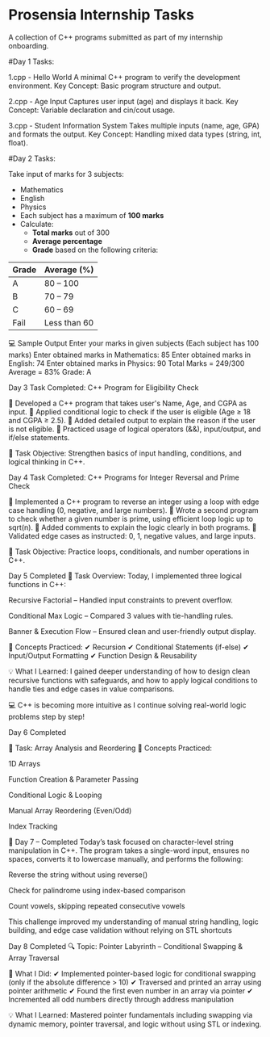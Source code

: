 # Prosensia Internship Tasks  
A collection of C++ programs submitted as part of my internship onboarding.

#Day 1 Tasks:

1.cpp - Hello World
A minimal C++ program to verify the development environment.
Key Concept: Basic program structure and output.

2.cpp - Age Input
Captures user input (age) and displays it back.
Key Concept: Variable declaration and cin/cout usage.

3.cpp - Student Information System
Takes multiple inputs (name, age, GPA) and formats the output.
Key Concept: Handling mixed data types (string, int, float).

#Day 2 Tasks:

Take input of marks for 3 subjects:
  - Mathematics
  - English
  - Physics
- Each subject has a maximum of **100 marks**
- Calculate:
  - **Total marks** out of 300
  - **Average percentage**
  - **Grade** based on the following criteria:

| Grade | Average (%)    |
|-------|----------------|
| A     | 80 – 100       |
| B     | 70 – 79        |
| C     | 60 – 69        |
| Fail  | Less than 60   |

💻 Sample Output
Enter your marks in given subjects (Each subject has 100 marks)
Enter obtained marks in Mathematics:
85
Enter obtained marks in English:
74
Enter obtained marks in Physics:
90
Total Marks = 249/300
Average = 83%
Grade: A

Day 3 Task Completed: C++ Program for Eligibility Check

🔹 Developed a C++ program that takes user's Name, Age, and CGPA as input.
🔹 Applied conditional logic to check if the user is eligible (Age ≥ 18 and CGPA ≥ 2.5).
🔹 Added detailed output to explain the reason if the user is not eligible.
🔹 Practiced usage of logical operators (&&), input/output, and if/else statements.

📌 Task Objective: Strengthen basics of input handling, conditions, and logical thinking in C++.


Day 4 Task Completed: C++ Programs for Integer Reversal and Prime Check

🔹 Implemented a C++ program to reverse an integer using a loop with edge case handling (0, negative, and large numbers).
🔹 Wrote a second program to check whether a given number is prime, using efficient loop logic up to sqrt(n).
🔹 Added comments to explain the logic clearly in both programs.
🔹 Validated edge cases as instructed: 0, 1, negative values, and large inputs.

📌 Task Objective: Practice loops, conditionals, and number operations in C++.                                      

Day 5 Completed
🔹 Task Overview:
Today, I implemented three logical functions in C++:

Recursive Factorial – Handled input constraints to prevent overflow.

Conditional Max Logic – Compared 3 values with tie-handling rules.

Banner & Execution Flow – Ensured clean and user-friendly output display.

🔧 Concepts Practiced:
✔ Recursion
✔ Conditional Statements (if-else)
✔ Input/Output Formatting
✔ Function Design & Reusability

💡 What I Learned:
I gained deeper understanding of how to design clean recursive functions with safeguards, and how to apply logical conditions to handle ties and edge cases in value comparisons.

💻 C++ is becoming more intuitive as I continue solving real-world logic problems step by step!

Day 6 Completed

🧮 Task: Array Analysis and Reordering
🔧 Concepts Practiced:

1D Arrays

Function Creation & Parameter Passing

Conditional Logic & Looping

Manual Array Reordering (Even/Odd)

Index Tracking

📝 Day 7 – Completed
Today’s task focused on character-level string manipulation in C++. The program takes a single-word input, ensures no spaces, converts it to lowercase manually, and performs the following:

Reverse the string without using reverse()

Check for palindrome using index-based comparison

Count vowels, skipping repeated consecutive vowels

This challenge improved my understanding of manual string handling, logic building, and edge case validation without relying on STL shortcuts

Day 8 Completed
🔍 Topic: Pointer Labyrinth – Conditional Swapping & Array Traversal

📌 What I Did:
✔ Implemented pointer-based logic for conditional swapping (only if the absolute difference > 10)
✔ Traversed and printed an array using pointer arithmetic
✔ Found the first even number in an array via pointer
✔ Incremented all odd numbers directly through address manipulation

💡 What I Learned:
Mastered pointer fundamentals including swapping via dynamic memory, pointer traversal, and logic without using STL or indexing.
